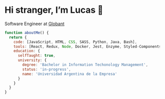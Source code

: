 # Hi stranger, I’m Lucas 👋

Software Engineer at [Globant](https://www.globant.com/)

<!-- Linkedin Badge -->

```js
function aboutMe() {
  return {
    code: [JavaScript, HTML, CSS, SASS, Python, Java, Bash],
    tools: [React, Redux, Node, Docker, Jest, Enzyme, Styled-Components, AWS],
    education: {
      selfTaught: true,
      university: {
        degree: 'Bachelor in Information Techonology Management',
        status: 'in-progress',
        name: 'Universidad Argentina de la Empresa'
      } 
    }
  }
}
```
